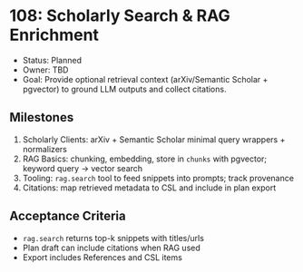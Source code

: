 # 108: Scholarly Search & RAG Enrichment

- Status: Planned
- Owner: TBD
- Goal: Provide optional retrieval context (arXiv/Semantic Scholar + pgvector) to ground LLM outputs and collect citations.

## Milestones
1) Scholarly Clients: arXiv + Semantic Scholar minimal query wrappers + normalizers
2) RAG Basics: chunking, embedding, store in `chunks` with pgvector; keyword query → vector search
3) Tooling: `rag.search` tool to feed snippets into prompts; track provenance
4) Citations: map retrieved metadata to CSL and include in plan export

## Acceptance Criteria
- `rag.search` returns top-k snippets with titles/urls
- Plan draft can include citations when RAG used
- Export includes References and CSL items
